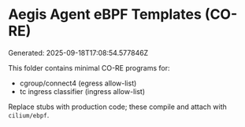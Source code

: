 # Aegis Agent eBPF Templates (CO-RE)
Generated: 2025-09-18T17:08:54.577846Z

This folder contains minimal CO-RE programs for:
- cgroup/connect4 (egress allow-list)
- tc ingress classifier (ingress allow-list)

Replace stubs with production code; these compile and attach with `cilium/ebpf`.
